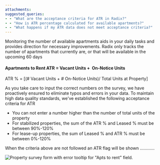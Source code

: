 ```yaml
---
attachments: 
suggested_queries:
- - "What are the acceptance criteria for ATR in Radix?"
- - "How is ATR percentage calculated for available apartments?"
- - "What happens if my ATR data does not meet acceptance criteria?"
---
```

Monitoring the number of available apartments aids in your daily tasks and provides direction for necessary improvements. Radix only tracks the number of apartments that currently are, or that will be available in the upcoming 60 days 

#### Apartments to Rent ATR = Vacant Units +  On-Notice Units

ATR % = [(# Vacant Units + # On-Notice Units)/ Total Units at Property]

As you take care to input the correct numbers on the survey, we have proactively ensured to eliminate typos and errors in your data. To maintain high data quality standards, we've established the following acceptance criteria for ATR

+ You can not enter a number higher than the number of total units of the property
+ For stabilized properties, the sum of the ATR % and Leased % must be between 90%-120%
+ For lease-up properties, the sum of Leased % and ATR % must be between 0%-120%

When the criteria above are not followed an ATR flag will be shown ............

![Property survey form with error tooltip for "Apts to rent" field.](attachments/25933473504013.jpg)